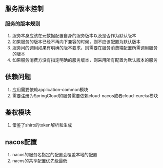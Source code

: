 ## 服务版本控制
### 服务的版本规则
  1. 服务本身应该在元数据配置自身的服务版本以及是否作为默认版本
  2. 如果服务的版本已经不再向下兼容的时候，则不应该配置为默认版本
  3. 服务间的调用如果有明确的版本要求，则需要在服务消费端配置所需调用服务的版本
  4. 如果服务消费方没有指定明确的服务版本，则采用所有配置为默认版本的服务

## 依赖问题
  1. 应用需要依赖application-common模块
  2. 需要注册为SpringCloud的服务需要依赖cloud-nacos或者cloud-eureka模块

## 鉴权模块
  1. 借鉴了shiro的token解析和生成

## nacos配置
  1. nacos的服务名指定的配置会覆盖本地的配置
  2. nacos的共享配置优先级最低



  
